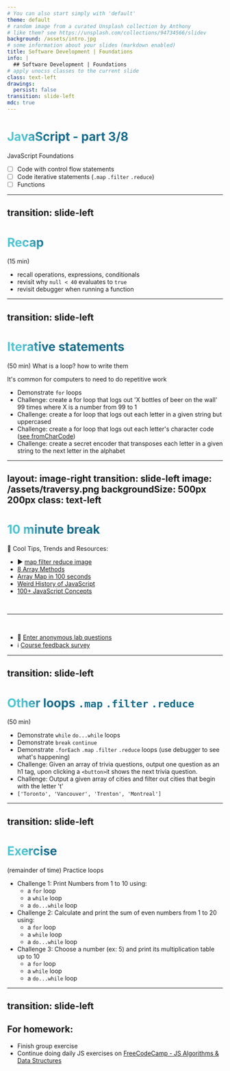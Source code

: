 ```yaml
---
# You can also start simply with 'default'
theme: default
# random image from a curated Unsplash collection by Anthony
# like them? see https://unsplash.com/collections/94734566/slidev
background: /assets/intro.jpg
# some information about your slides (markdown enabled)
title: Software Development | Foundations
info: |
  ## Software Development | Foundations
# apply unocss classes to the current slide
class: text-left
drawings:
  persist: false
transition: slide-left
mdc: true
---
```


# JavaScript - part 3/8
JavaScript Foundations
- [ ] Code with control flow statements
- [ ] Code iterative statements (`.map` `.filter` `.reduce`)
- [ ] Functions

<div class="abs-br m-6 text-xl">
  <a href="https://github.com/slidevjs/slidev" target="_blank" class="slidev-icon-btn">
    <carbon:logo-github />
  </a>
</div>

<!--
TODO: fill in anchor href above to point to github repo for these slides
- Personal Website assignment due this Sunday midnight EST
-->

---
transition: slide-left
---

# Recap
(15 min) 

- recall operations, expressions, conditionals
- revisit why `null < 40` evaluates to `true`
- revisit debugger when running a function

<style>
h1 {
  background-color: #2B90B6;
  background-image: linear-gradient(45deg, #4EC5D4 10%, #146b8c 20%);
  background-size: 100%;
  -webkit-background-clip: text;
  -moz-background-clip: text;
  -webkit-text-fill-color: transparent;
  -moz-text-fill-color: transparent;
}
</style>

<!--
- variables: camelCase, can only use letters $, can't use reserved words
- let a = 'hi'
- function myFn(myVar) {
-     myVar = 'bye'
- }
- myFn(a)
- console.log(a)

- let a = [1, 2, 3]
- function myFn(myVar) {
-     myVar[0] = 0
- }
- myFn(a)
- console.log(a)
-->

---
transition: slide-left
---

# Iterative statements
(50 min) What is a loop? how to write them

It's common for computers to need to do repetitive work

- Demonstrate `for` loops
- Challenge: create a for loop that logs out 'X bottles of beer on the wall' 99 times where X is a number from  99 to 1 
- Challenge: create a for loop that logs out each letter in a given string but uppercased
- Challenge: create a for loop that logs out each letter's character code ([see fromCharCode](https://developer.mozilla.org/en-US/docs/Web/JavaScript/Reference/Global_Objects/String/fromCharCode))
- Challenge: create a secret encoder that transposes each letter in a given string to the next letter in the alphabet

<!--
- READ: https://developer.mozilla.org/en-US/docs/Web/JavaScript/Reference/Statements/for
-->

---
layout: image-right
transition: slide-left
image: /assets/traversy.png
backgroundSize: 500px 200px
class: text-left
---

# 10 minute break

🍦 Cool Tips, Trends and Resources:
- ▶️ [map filter reduce image](https://stackoverflow.com/questions/49934992/main-difference-between-map-and-reduce)
- [8 Array Methods](https://www.youtube.com/watch?v=Urwzk6ILvPQ)
- [Array Map in 100 seconds](https://www.youtube.com/watch?v=DC471a9qrU4&pp=ygUZZmlyZXNoaXAgYXJyYXkgZmlsdGVyIDEwMA%3D%3D)
- [Weird History of JavaScript](https://www.youtube.com/watch?v=Sh6lK57Cuk4)
- [100+ JavaScript Concepts](https://www.youtube.com/watch?v=lkIFF4maKMU)

<br>
<hr>
<br>

- 🧪 [Enter anonymous lab questions](https://docs.google.com/forms/d/e/1FAIpQLSevvGARdHQikso-uLqFCO481MABKE5HofuSrlzEPMNQ2ZLykw/viewform?usp=dialog)
- ℹ️ [Course feedback survey](https://circuitstream.typeform.com/to/ZoyYk7px#course_id=SoftwareAN&instructor=9514)

<!-- 
- remember: take attendance
-->

---
transition: slide-left
---

# Other loops `.map` `.filter` `.reduce`
(50 min) 

- Demonstrate `while` `do...while` loops 
- Demonstrate `break` `continue`
- Demonstrate `.forEach` `.map` `.filter` `.reduce` loops (use debugger to see what's happening)
- Challenge: Given an array of trivia questions, output one question as an h1 tag, upon clicking a `<button>`it shows the next trivia question.
- Challenge: Output a given array of cities and filter out cities that begin with the letter 't'
- `['Toronto', 'Vancouver', 'Trenton', 'Montreal']`

<!--
- READ: https://developer.mozilla.org/en-US/docs/Web/JavaScript/Reference/Statements/do...while
- READ: https://developer.mozilla.org/en-US/docs/Web/JavaScript/Reference/Statements/while
- READ: https://developer.mozilla.org/en-US/docs/Web/JavaScript/Reference/Global_Objects/Map/forEach
- READ: https://developer.mozilla.org/en-US/docs/Web/JavaScript/Reference/Global_Objects/Array/map
- READ: https://developer.mozilla.org/en-US/docs/Web/JavaScript/Reference/Global_Objects/Array/filter
- READ: https://developer.mozilla.org/en-US/docs/Web/JavaScript/Reference/Global_Objects/Array/reduce
-->


---
transition: slide-left
---

# Exercise
(remainder of time) Practice loops

- Challenge 1: Print Numbers from 1 to 10 using:
   - a `for` loop
   - a `while` loop
   - a `do...while` loop
- Challenge 2: Calculate and print the sum of even numbers from 1 to 20 using:
  - a `for` loop
   - a `while` loop
   - a `do...while` loop
- Challenge 3: Choose a number (ex: 5) and print its multiplication table up to 10
  - a `for` loop
   - a `while` loop
   - a `do...while` loop

<!-- 
READ: https://developer.mozilla.org/en-US/docs/Web/JavaScript/Reference/Global_Objects/Array
-->

---
transition: slide-left
---

## For homework:

- Finish group exercise 
- Continue doing daily JS exercises on [FreeCodeCamp - JS Algorithms & Data Structures](https://www.freecodecamp.org/learn/javascript-algorithms-and-data-structures-v8/)


<!--
- take attendance
-->

